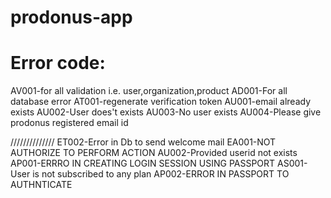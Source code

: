 prodonus-app
============


Error code:
=============
AV001-for all validation i.e. user,organization,product
AD001-For all database error
AT001-regenerate verification token
AU001-email already exists
AU002-User does't exists
AU003-No user exists
AU004-Please give prodonus registered email id

//////////////
ET002-Error in Db to send welcome mail
EA001-NOT AUTHORIZE TO PERFORM ACTION
AU002-Provided userid not exists
AP001-ERRRO IN CREATING LOGIN SESSION USING PASSPORT
AS001-User is not subscribed to any plan
AP002-ERROR IN PASSPORT TO AUTHNTICATE